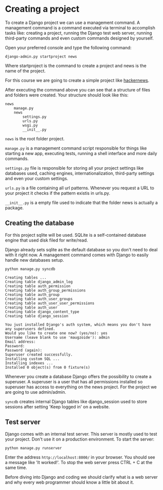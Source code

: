 # Creating a project

To create a Django project we can use a management command.
A management command is a command executed via terminal to accomplish tasks like: creating a project, running the Django test web server, running third-party commands and even custom commands designed by yourself.

Open your preferred console and type the following command:

    django-admin.py startproject news

Where startproject is the command to create a project and news is the name of the project.

For this course we are going to create a simple project like [hackernews](https://news.ycombinator.com/).

After executing the command above you can see that a structure of files and folders were created. Your structure should look like this:

    news
        manage.py
        news
            settings.py
            urls.py
            wsgi.py
            __init__.py


`news` is the root folder project.

`manage.py` is a management command script responsible for things like starting a new app, executing tests, running a shell interface and more daily commands.

`settings.py` file is responsible for storing all your project settings like databases used, caching engines, internationalization, third-party settings and even your custom settings.

`urls.py` is a file containing all url patterns. Whenever you request a URL to your project it checks if the pattern existis in urls.py.

`__init__.py` is a empty file used to indicate that the folder news is actually a package.

## Creating the database

For this project sqlite will be used. SQLite is a self-contained database engine that used disk filed for write/read.

Django already sets sqlite as the default database so you don't need to deal with it right now.
A management command comes with Django to easily handle new databases setup.

    python manage.py syncdb

    Creating tables ...
    Creating table django_admin_log
    Creating table auth_permission
    Creating table auth_group_permissions
    Creating table auth_group
    Creating table auth_user_groups
    Creating table auth_user_user_permissions
    Creating table auth_user
    Creating table django_content_type
    Creating table django_session

    You just installed Django's auth system, which means you don't have any superusers defined.
    Would you like to create one now? (yes/no): yes
    Username (leave blank to use 'maugzoide'): admin
    Email address:
    Password:
    Password (again):
    Superuser created successfully.
    Installing custom SQL ...
    Installing indexes ...
    Installed 0 object(s) from 0 fixture(s)

Whenever you create a database Django offers the possibility to create a superuser. A superuser is a user that has all permissions installed so superuser has access to everything on the news project.
For the project we are going to use admin/admin.

`syncdb` creates internal Django tables like django_session used to store sessions after setting 'Keep logged in' on a website.

## Test server

Django comes with an internal test server. This server is mostly used to test your project. Don't use it on a production environment. To start the server:

    python manage.py runserver

Enter the address `http://localhost:8000/` in your browser. You should see a message like 'It worked!'. To stop the web server press CTRL + C at the same time.

Before diving into Django and coding we should clarify what is a web server and why every web programmer should know a little bit about it.
